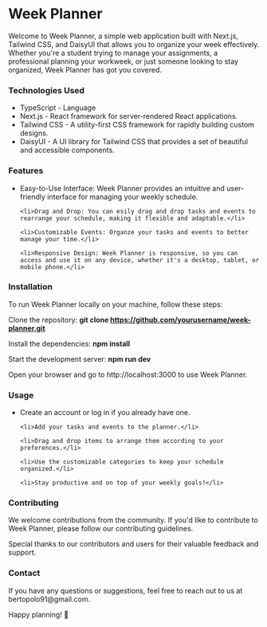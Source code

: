 <h1>Week Planner</h1>

Welcome to Week Planner, a simple web application built with Next.js, Tailwind CSS, and DaisyUI that allows you to organize your week effectively. Whether you're a student trying to manage your assignments, a professional planning your workweek, or just someone looking to stay organized, Week Planner has got you covered.

<h3>Technologies Used</h3>
<ul><li>TypeScript - Language</li>    
<li>Next.js - React framework for server-rendered React applications.</li>
<li>Tailwind CSS - A utility-first CSS framework for rapidly building custom designs.</li>
<li>DaisyUI - A UI library for Tailwind CSS that provides a set of beautiful and accessible components.</li>
</ul>
<h3>Features</h3>
<ul>
    <li>Easy-to-Use Interface: Week Planner provides an intuitive and user-friendly interface for managing your weekly schedule.</li>
    
    <li>Drag and Drop: You can esily drag and drop tasks and events to rearrange your schedule, making it flexible and adaptable.</li>
    
    <li>Customizable Events: Organze your tasks and events to better manage your time.</li>
    
    <li>Responsive Design: Week Planner is responsive, so you can access and use it on any device, whether it's a desktop, tablet, or mobile phone.</li>
    
</ul>
<h3>Installation</h3>
To run Week Planner locally on your machine, follow these steps:

Clone the repository:
<b>git clone https://github.com/yourusername/week-planner.git</b>

Install the dependencies:
<b>npm install</b>

Start the development server:
<b>npm run dev</b>

Open your browser and go to http://localhost:3000 to use Week Planner.

<h3>Usage</h3>
<ul>
    <li>Create an account or log in if you already have one.</li>
    
    <li>Add your tasks and events to the planner.</li>
    
    <li>Drag and drop items to arrange them according to your preferences.</li>
    
    <li>Use the customizable categories to keep your schedule organized.</li>
    
    <li>Stay productive and on top of your weekly goals!</li>
    
</ul>
<h3>Contributing</h3>
We welcome contributions from the community. If you'd like to contribute to Week Planner, please follow our contributing guidelines.

Special thanks to our contributors and users for their valuable feedback and support.

<h3>Contact</h3>
If you have any questions or suggestions, feel free to reach out to us at bertopolo91@gmail.com.

Happy planning! 📅
